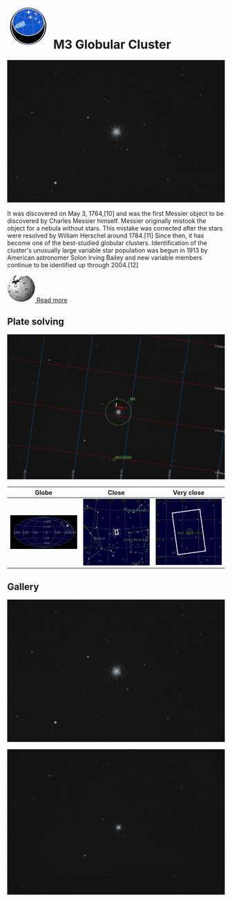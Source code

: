 # ![](..//Imaging//Common/pyl-tiny.png) M3 Globular Cluster
![](..//Imaging//HD/M3_Globular_Cluster+00+co.jpg)

It was discovered on May 3, 1764,[10] and was the first Messier object to be discovered by Charles Messier himself. Messier originally mistook the object for a nebula without stars. This mistake was corrected after the stars were resolved by William Herschel around 1784.[11] Since then, it has become one of the best-studied globular clusters. Identification of the cluster's unusually large variable star population was begun in 1913 by American astronomer Solon Irving Bailey and new variable members continue to be identified up through 2004.[12]

[![](..//Imaging//Common/Wikipedia.png) Read more](https://en.wikipedia.org/wiki/Messier_3)
## Plate solving 


![IMG](..//Imaging//HD/M3_Globular_Cluster_Annotated.jpg)


| Globe | Close | Very close |
| ----- | ----- | ----- |
|![IMG](..//Imaging//HD/M3_Globular_Cluster_Globe.jpg) |![IMG](..//Imaging//HD/M3_Globular_Cluster_Close.jpg) |![IMG](..//Imaging//HD/M3_Globular_Cluster_Closer.jpg) |

## Gallery
![IMG](..//Imaging//HD/M3_Globular_Cluster+00+co.jpg) 

![IMG](..//Imaging//HD/M3_Globular_Cluster+01+co.jpg) 

